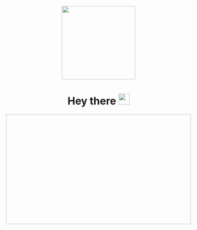 <div id="header" align="center">
  <img src="https://media.giphy.com/media/oBYB0gqUy3xxBf89aT/giphy.gif" width="200"/>


<div id="badges" align="center">
<img src="https://komarev.com/ghpvc/?username=Devops-Issam&style=flat-square&color=orange" alt=""/>

<h1>
  Hey there
  <img src="https://media.giphy.com/media/hvRJCLFzcasrR4ia7z/giphy.gif" width="30px"/>
</h1>

<div align= "center">
<img src:"[https://media.giphy.com/media/toXKzaJP3WIgM/giphy.gif](https://media.giphy.com/media/gUnRTJ0zqHJRe/giphy.gif)" width="600" height="300"/>
</div>
